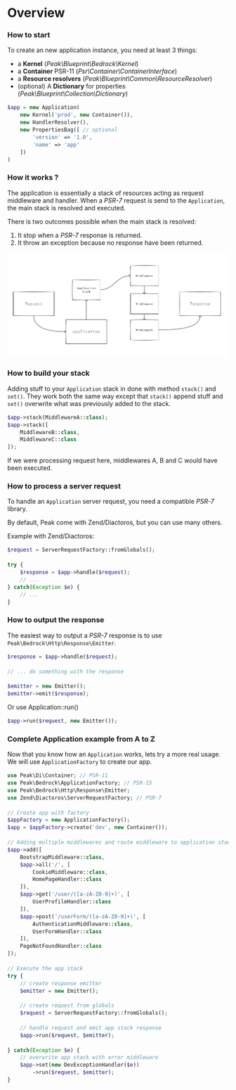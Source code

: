 # Overview

### How to start

To create an new application instance, you need at least 3 things:

 - a **Kernel** (*Peak\Blueprint\Bedrock\Kernel*) 
 - a **Container** PSR-11 (*Psr\Container\ContainerInterface*)
 - a **Resource resolvers** (*Peak\Blueprint\Common\ResourceResolver*)
 - (optional) A **Dictionary** for properties (*Peak\Blueprint\Collection\Dictionary*)

```php
$app = new Application(
    new Kernel('prod', new Container()),
    new HandlerResolver(),
    new PropertiesBag([ // optional
        'version' => '1.0', 
        'name' => 'app'
    ]) 
)
```

### How it works ?

The application is essentially a stack of resources acting as request middleware and handler. 
When a *PSR-7* request is send to the `Application`, the main stack is resolved and executed. 

There is two outcomes possible when the main stack is resolved:
1. It stop when a *PSR-7* response is returned.
2. It throw an exception because no response have been returned.

<img src="https://raw.githubusercontent.com/peakphp/docs/master/pencils/request_response_flow.png" alt="Peak">

### How to build your stack

Adding stuff to your `Application` stack in done with method `stack()` and `set()`.
They work both the same way except that `stack()` append stuff and  `set()` overwrite what was previously added to the stack.

```php
$app->stack(MiddlewareA::class);
$app->stack([
    MiddlewareB::class, 
    MiddlewareC::class
]);
```
If we were processing request here, middlewares A, B and C would have been executed.

### How to process a server request 

To handle an `Application` server request, you need a compatible *PSR-7* library. 

By default, Peak come with Zend/Diactoros, but you can use many others.

Example with Zend/Diactoros:
```php
$request = ServerRequestFactory::fromGlobals();

try {
    $response = $app->handle($request);
    // ...
} catch(Exception $e) {
    // ...
}
```

### How to output the response

The easiest way to output a *PSR-7* response is to use `Peak\Bedrock\Http\Response\Emitter`.

```php
$response = $app->handle($request);

// ... do something with the response

$emitter = new Emitter();
$emitter->emit($response);
```

Or use Application::run()

```php
$app->run($request, new Emitter());
```

### Complete Application example from A to Z

Now that you know how an `Application` works, lets try a more real usage. 
We will use `ApplicationFactory` to create our app.

```php
use Peak\Di\Container; // PSR-11
use Peak\Bedrock\ApplicationFactory; // PSR-15
use Peak\Bedrock\Http\Response\Emitter;
use Zend\Diactoros\ServerRequestFactory; // PSR-7

// Create app with factory
$appFactory = new ApplicationFactory();
$app = $appFactory->create('dev', new Container());

// Adding multiple middlewares and route middleware to application stack
$app->add([
    BootstrapMiddleware::class,
    $app->all('/', [
        CookieMiddleware::class,
        HomePageHandler::class
    ]),
    $app->get('/user/([a-zA-Z0-9]+)', [
        UserProfileHandler::class
    ]),
    $app->post('/userForm/([a-zA-Z0-9]+)', [
        AuthenticationMiddleware::class,
        UserFormHandler::class
    ]),
    PageNotFoundHandler::class
]);

// Execute the app stack
try {
    // create response emitter
    $emitter = new Emitter();
    
    // create request from globals
    $request = ServerRequestFactory::fromGlobals();
    
    // handle request and emit app stack response
    $app->run($request, $emitter);
    
} catch(Exception $e) {
    // overwrite app stack with error middleware
    $app->set(new DevExceptionHandler($e))
        ->run($request, $emitter);
}
```
    




